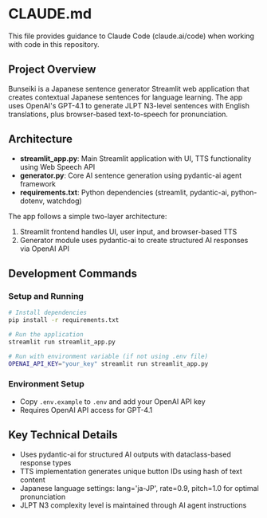# CLAUDE.md

This file provides guidance to Claude Code (claude.ai/code) when working with code in this repository.

## Project Overview

Bunseiki is a Japanese sentence generator Streamlit web application that creates contextual Japanese sentences for language learning. The app uses OpenAI's GPT-4.1 to generate JLPT N3-level sentences with English translations, plus browser-based text-to-speech for pronunciation.

## Architecture

- **streamlit_app.py**: Main Streamlit application with UI, TTS functionality using Web Speech API
- **generator.py**: Core AI sentence generation using pydantic-ai agent framework
- **requirements.txt**: Python dependencies (streamlit, pydantic-ai, python-dotenv, watchdog)

The app follows a simple two-layer architecture:
1. Streamlit frontend handles UI, user input, and browser-based TTS
2. Generator module uses pydantic-ai to create structured AI responses via OpenAI API

## Development Commands

### Setup and Running
```bash
# Install dependencies
pip install -r requirements.txt

# Run the application
streamlit run streamlit_app.py

# Run with environment variable (if not using .env file)
OPENAI_API_KEY="your_key" streamlit run streamlit_app.py
```

### Environment Setup
- Copy `.env.example` to `.env` and add your OpenAI API key
- Requires OpenAI API access for GPT-4.1

## Key Technical Details

- Uses pydantic-ai for structured AI outputs with dataclass-based response types
- TTS implementation generates unique button IDs using hash of text content
- Japanese language settings: lang='ja-JP', rate=0.9, pitch=1.0 for optimal pronunciation
- JLPT N3 complexity level is maintained through AI agent instructions